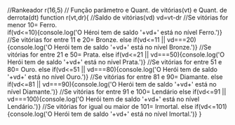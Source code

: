 //Rankeador
r(16,5)
// Função parâmetro e Quant. de vitórias(vt) e Quant. de derrota(dt)
function r(vt,dr){
//Saldo de vitórias(vd)
    vd=vt-dr
//Se vitórias for menor 10= Ferro.    
if(vd<=10){console.log('O Héroi tem de saldo '+vd+' está no nível Ferro.')}
//Se vitórias for entre 11 e 20= Bronze.
else if(vd<=11 || vd===20){console.log('O Herói tem de saldo '+vd+' está no nível Bronze.')}
//Se vitórias for entre 21 e 50= Prata.
else if(vd<=21 || vd===50){console.log('O Herói tem de saldo '+vd+' está no nível Prata.')}
//Se vitórias for entre 51 e 80= Ouro.
else if(vd<=51 || vd===80){console.log('O Herói tem de saldo '+vd+' está no nível Ouro.')}
//Se vitórias for entre 81 e 90= Diamante.
else if(vd<=81 || vd===90){console.log('O Herói tem de saldo '+vd+' está no nível Diamante.')}
//Se vitórias for entre 91 e 100= Lendário
else if(vd<=91 || vd===100){console.log('O Herói tem de saldo '+vd+' está no nível Lendário.')}
//Se vitórias for igual ou maior de 101= Irmortal.
else if(vd<=101){console.log('O Herói tem de saldo '+vd+' está no nível Imortal.')}
}